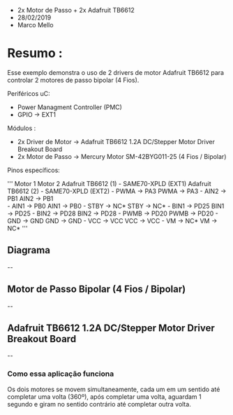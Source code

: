 * 2x Motor de Passo + 2x Adafruit TB6612
* 28/02/2019
* Marco Mello

# Resumo :

Esse exemplo demonstra o uso de 2 drivers de motor Adafruit TB6612 para controlar 2 motores de passo bipolar (4 Fios).

Periféricos uC:

- Power Managment Controller (PMC)
- GPIO -> EXT1
   
Módulos : 

- 2x Driver de Motor -> Adafruit TB6612 1.2A DC/Stepper Motor Driver Breakout Board
- 2x Motor de Passo -> Mercury Motor SM-42BYG011-25 (4 Fios / Bipolar)

Pinos específicos:

'''
Motor 1                                                Motor 2
Adafruit TB6612 (1)  -  SAME70-XPLD (EXT1)             Adafruit TB6612 (2) - SAME70-XPLD (EXT2)
         - PWMA		   ->		PA3                                  PWMA		   ->		  PA3
         - AIN2		   ->		PB1                                  AIN2		   ->		  PB1	
         - AIN1		   ->		PB0                                  AIN1		   ->		  PB0
         - STBY		   ->		NC*                                  STBY		   ->		  NC*
         - BIN1		   ->		PD25                                 BIN1	      ->		  PD25
         - BIN2		   ->		PD28                                 BIN2	      ->		  PD28
         - PWMB		   ->		PD20                                 PWMB	      ->		  PD20
         - GND		      ->		GND                                  GND		   ->		  GND
         - VCC		      ->		VCC                                  VCC		   ->		  VCC
         - VM		      ->		NC*                                  VM		   ->		  NC*
'''

## Diagrama

--

## Motor de Passo Bipolar (4 Fios / Bipolar)

--

## Adafruit TB6612 1.2A DC/Stepper Motor Driver Breakout Board

--

### Como essa aplicação funciona

Os dois motores se movem simultaneamente, cada um em um sentido até completar uma volta (360º), após completar uma volta, aguardam 1 segundo e giram no sentido contrário até completar outra volta.
